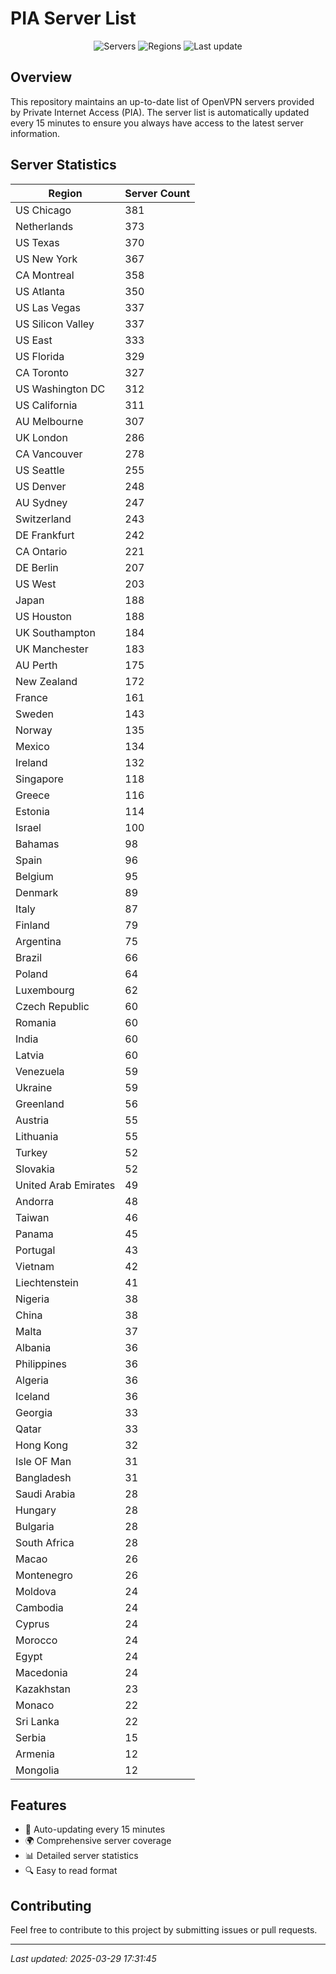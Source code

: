 # PIA Server List

<div align="center">

![Servers](https://img.shields.io/badge/servers-12,049-blue)
![Regions](https://img.shields.io/badge/regions-97-blue)
![Last update](https://img.shields.io/badge/Last_Updated-March_29_2025_12:31_EST-blue)

</div>

## Overview
This repository maintains an up-to-date list of OpenVPN servers provided by Private Internet Access (PIA). The server list is automatically updated every 15 minutes to ensure you always have access to the latest server information.

## Server Statistics
| Region | Server Count |
|--------|--------------|
| US Chicago                     | 381          |
| Netherlands                    | 373          |
| US Texas                       | 370          |
| US New York                    | 367          |
| CA Montreal                    | 358          |
| US Atlanta                     | 350          |
| US Las Vegas                   | 337          |
| US Silicon Valley              | 337          |
| US East                        | 333          |
| US Florida                     | 329          |
| CA Toronto                     | 327          |
| US Washington DC               | 312          |
| US California                  | 311          |
| AU Melbourne                   | 307          |
| UK London                      | 286          |
| CA Vancouver                   | 278          |
| US Seattle                     | 255          |
| US Denver                      | 248          |
| AU Sydney                      | 247          |
| Switzerland                    | 243          |
| DE Frankfurt                   | 242          |
| CA Ontario                     | 221          |
| DE Berlin                      | 207          |
| US West                        | 203          |
| Japan                          | 188          |
| US Houston                     | 188          |
| UK Southampton                 | 184          |
| UK Manchester                  | 183          |
| AU Perth                       | 175          |
| New Zealand                    | 172          |
| France                         | 161          |
| Sweden                         | 143          |
| Norway                         | 135          |
| Mexico                         | 134          |
| Ireland                        | 132          |
| Singapore                      | 118          |
| Greece                         | 116          |
| Estonia                        | 114          |
| Israel                         | 100          |
| Bahamas                        | 98           |
| Spain                          | 96           |
| Belgium                        | 95           |
| Denmark                        | 89           |
| Italy                          | 87           |
| Finland                        | 79           |
| Argentina                      | 75           |
| Brazil                         | 66           |
| Poland                         | 64           |
| Luxembourg                     | 62           |
| Czech Republic                 | 60           |
| Romania                        | 60           |
| India                          | 60           |
| Latvia                         | 60           |
| Venezuela                      | 59           |
| Ukraine                        | 59           |
| Greenland                      | 56           |
| Austria                        | 55           |
| Lithuania                      | 55           |
| Turkey                         | 52           |
| Slovakia                       | 52           |
| United Arab Emirates           | 49           |
| Andorra                        | 48           |
| Taiwan                         | 46           |
| Panama                         | 45           |
| Portugal                       | 43           |
| Vietnam                        | 42           |
| Liechtenstein                  | 41           |
| Nigeria                        | 38           |
| China                          | 38           |
| Malta                          | 37           |
| Albania                        | 36           |
| Philippines                    | 36           |
| Algeria                        | 36           |
| Iceland                        | 36           |
| Georgia                        | 33           |
| Qatar                          | 33           |
| Hong Kong                      | 32           |
| Isle OF Man                    | 31           |
| Bangladesh                     | 31           |
| Saudi Arabia                   | 28           |
| Hungary                        | 28           |
| Bulgaria                       | 28           |
| South Africa                   | 28           |
| Macao                          | 26           |
| Montenegro                     | 26           |
| Moldova                        | 24           |
| Cambodia                       | 24           |
| Cyprus                         | 24           |
| Morocco                        | 24           |
| Egypt                          | 24           |
| Macedonia                      | 24           |
| Kazakhstan                     | 23           |
| Monaco                         | 22           |
| Sri Lanka                      | 22           |
| Serbia                         | 15           |
| Armenia                        | 12           |
| Mongolia                       | 12           |

## Features
- 🔄 Auto-updating every 15 minutes
- 🌍 Comprehensive server coverage
- 📊 Detailed server statistics
- 🔍 Easy to read format

## Contributing
Feel free to contribute to this project by submitting issues or pull requests.

---
*Last updated: 2025-03-29 17:31:45*